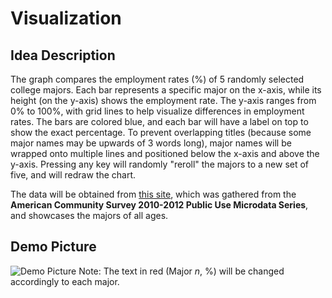 # Visualization
## Idea Description
The graph compares the employment rates (%) of 5 randomly selected college majors. Each bar represents a specific major on the x-axis, while its height (on the y-axis) shows the employment rate. The y-axis ranges from 0% to 100%, with grid lines to help visualize differences in employment rates. The bars are colored blue, and each bar will have a label on top to show the exact percentage. To prevent overlapping titles (because some major names may be upwards of 3 words long), major names will be wrapped onto multiple lines and positioned below the x-axis and above the y-axis. Pressing any key will randomly "reroll" the majors to a new set of five, and will redraw the chart.

The data will be obtained from [this site](https://github.com/fivethirtyeight/data/blob/master/college-majors/all-ages.csv), which was gathered from the **American Community Survey 2010-2012 Public Use Microdata Series**, and showcases the majors of all ages.

## Demo Picture
![Demo Picture](https://github.com/user-attachments/assets/939e1f09-c901-45a5-aa6f-a91ade0f7efa)
Note: The text in red (Major _n_, %) will be changed accordingly to each major.
